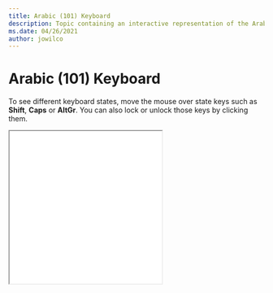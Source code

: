 ```yaml
--- 
title: Arabic (101) Keyboard 
description: Topic containing an interactive representation of the Arabic (101) Keyboard 
ms.date: 04/26/2021 
author: jowilco 
--- 
```

 
# Arabic (101) Keyboard 
 
To see different keyboard states, move the mouse over state keys such as **Shift**, **Caps** or **AltGr**. You can also lock or unlock those keys by clicking them. 
 
<iframe src="kbda1.html" height="300" allowtransparency="true"></iframe> 
